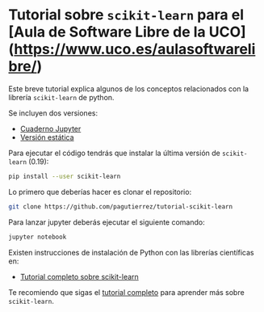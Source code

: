 # Tutorial sobre `scikit-learn` para el [Aula de Software Libre de la UCO] (https://www.uco.es/aulasoftwarelibre/)
Este breve tutorial explica algunos de los conceptos relacionados con la librería `scikit-learn` de python.

Se incluyen dos versiones:

- [Cuaderno Jupyter](tutorial.ipynb)
- [Versión estática](https://rawgit.com/pagutierrez/tutorial-scikit-learn/master/tutorial.html)

Para ejecutar el código tendrás que instalar la última versión de `scikit-learn` (0.19):
```bash
pip install --user scikit-learn
```

Lo primero que deberías hacer es clonar el repositorio:
```bash
git clone https://github.com/pagutierrez/tutorial-scikit-learn
```

Para lanzar jupyter deberás ejecutar el siguiente comando:
```bash
jupyter notebook
```

Existen instrucciones de instalación de Python con las librerías científicas en:

- [Tutorial completo sobre scikit-learn](https://github.com/pagutierrez/tutorial-sklearn)

Te recomiendo que sigas el [tutorial completo](https://github.com/pagutierrez/tutorial-sklearn) para aprender más sobre `scikit-learn`.
